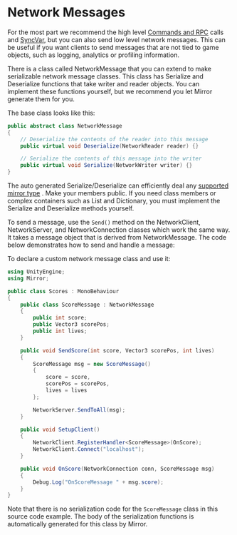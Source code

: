 # Network Messages

For the most part we recommend the high level [Commands and RPC](RemoteActions.md) calls and [SyncVar](../Sync/index.md), but you can also send low level network messages. This can be useful if you want clients to send messages that are not tied to game objects, such as logging, analytics or profiling information.

There is a class called NetworkMessage that you can extend to make serializable network message classes. This class has Serialize and Deserialize functions that take writer and reader objects. You can implement these functions yourself, but we recommend you let Mirror generate them for you.

The base class looks like this:

``` cs
public abstract class NetworkMessage
{
    // Deserialize the contents of the reader into this message
    public virtual void Deserialize(NetworkReader reader) {}

    // Serialize the contents of this message into the writer
    public virtual void Serialize(NetworkWriter writer) {}
}
```

The auto generated Serialize/Deserialize can efficiently deal any [supported mirror type](../DataTypes.md) . Make your members public. If you need class members or complex containers such as List and Dictionary, you must implement the Serialize and Deserialize methods yourself.

To send a message, use the `Send()` method on the NetworkClient, NetworkServer, and NetworkConnection classes which work the same way. It takes a message object that is derived from NetworkMessage. The code below demonstrates how to send and handle a message:

To declare a custom network message class and use it:

``` cs
using UnityEngine;
using Mirror;

public class Scores : MonoBehaviour
{
    public class ScoreMessage : NetworkMessage
    {
        public int score;
        public Vector3 scorePos;
        public int lives;
    }

    public void SendScore(int score, Vector3 scorePos, int lives)
    {
        ScoreMessage msg = new ScoreMessage()
        {
            score = score,
            scorePos = scorePos,
            lives = lives
        };

        NetworkServer.SendToAll(msg);
    }

    public void SetupClient()
    {
        NetworkClient.RegisterHandler<ScoreMessage>(OnScore);
        NetworkClient.Connect("localhost");
    }

    public void OnScore(NetworkConnection conn, ScoreMessage msg)
    {
        Debug.Log("OnScoreMessage " + msg.score);
    }
}
```

Note that there is no serialization code for the `ScoreMessage` class in this source code example. The body of the serialization functions is automatically generated for this class by Mirror.
